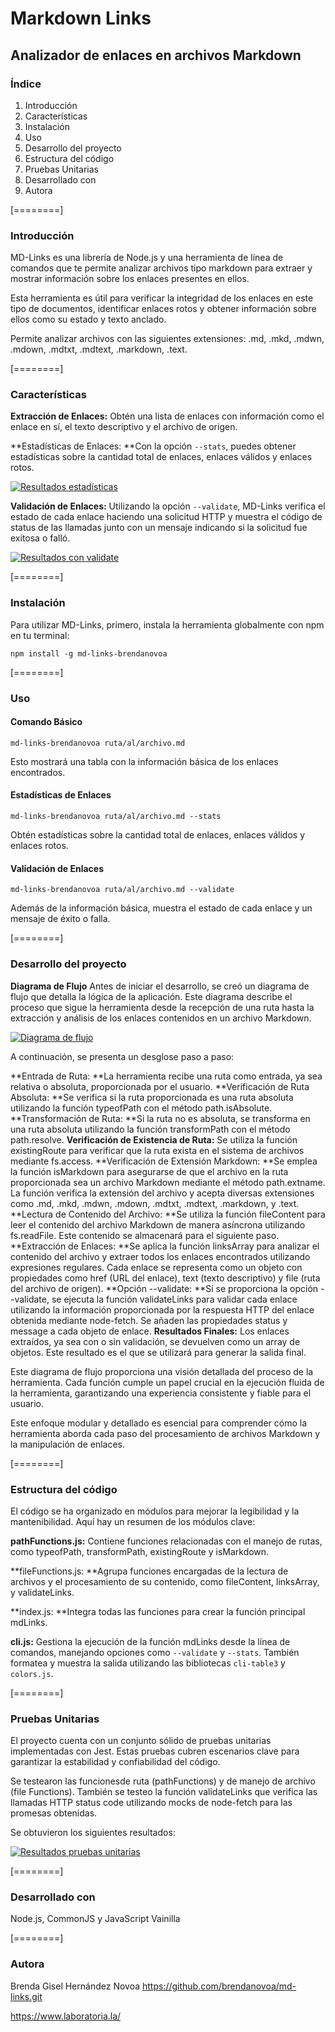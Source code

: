 # Markdown Links
## Analizador de enlaces en archivos Markdown

### Índice
1. Introducción
2. Características
3. Instalación
4. Uso
5. Desarrollo del proyecto
6. Estructura del código
7. Pruebas Unitarias
8. Desarrollado con
9. Autora

[========]

### Introducción
MD-Links es una librería de Node.js y una herramienta de línea de comandos que te permite analizar archivos tipo markdown para extraer y mostrar información sobre los enlaces presentes en ellos.

Esta herramienta es útil para verificar la integridad de los enlaces en este tipo de documentos, identificar enlaces rotos y obtener información sobre ellos como su estado y texto anclado.

Permite analizar archivos con las siguientes extensiones: .md, .mkd, .mdwn, .mdown, .mdtxt, .mdtext, .markdown, .text.

[========]

### Características
**Extracción de Enlaces:** Obtén una lista de enlaces con información como el enlace en sí, el texto descriptivo y el archivo de origen.

**Estadísticas de Enlaces: **Con la opción `--stats`, puedes obtener estadísticas sobre la cantidad total de enlaces, enlaces válidos y enlaces rotos.

[![Resultados estadísticas](https://i.ibb.co/1TSNJ57/Screenshot-2023-11-13-at-16-54-55.png "Resultados estadísticas")]([url=https://i.ibb.co/1TSNJ57/Screenshot-2023-11-13-at-16-54-55.png "Resultados estadísticas")

**Validación de Enlaces:** Utilizando la opción `--validate`, MD-Links verifica el estado de cada enlace haciendo una solicitud HTTP y muestra el código de status de las llamadas junto con un mensaje indicando si la solicitud fue exitosa o falló.

[![Resultados con validate](https://i.ibb.co/61TmbY3/Screenshot-2023-11-07-at-12-47-26.png "Resultados con validate")]([url=https://ibb.co/https://i.ibb.co/61TmbY3/Screenshot-2023-11-07-at-12-47-26.png "Resultados con validate")

[========]

### Instalación
Para utilizar MD-Links, primero, instala la herramienta globalmente con npm en tu terminal:

`npm install -g md-links-brendanovoa`

[========]

### Uso
#### Comando Básico

`md-links-brendanovoa ruta/al/archivo.md`

Esto mostrará una tabla con la información básica de los enlaces encontrados.

#### Estadísticas de Enlaces

`md-links-brendanovoa ruta/al/archivo.md --stats`

Obtén estadísticas sobre la cantidad total de enlaces, enlaces válidos y enlaces rotos.

#### Validación de Enlaces

`md-links-brendanovoa ruta/al/archivo.md --validate`

Además de la información básica, muestra el estado de cada enlace y un mensaje de éxito o falla.

[========]

### Desarrollo del proyecto

**Diagrama de Flujo**
Antes de iniciar el desarrollo, se creó un diagrama de flujo que detalla la lógica de la aplicación. Este diagrama describe el proceso que sigue la herramienta desde la recepción de una ruta hasta la extracción y análisis de los enlaces contenidos en un archivo Markdown.

[![Diagrama de flujo](https://i.ibb.co/RSLS22Q/Screenshot-2023-11-13-at-18-31-13.png "Diagrama de flujo")]([url=https://i.ibb.co/RSLS22Q/Screenshot-2023-11-13-at-18-31-13.png "Diagrama de flujo")

A continuación, se presenta un desglose paso a paso:

**Entrada de Ruta: **La herramienta recibe una ruta como entrada, ya sea relativa o absoluta, proporcionada por el usuario.
**Verificación de Ruta Absoluta: **Se verifica si la ruta proporcionada es una ruta absoluta utilizando la función typeofPath con el método path.isAbsolute.
**Transformación de Ruta: **Si la ruta no es absoluta, se transforma en una ruta absoluta utilizando la función transformPath con el método path.resolve.
**Verificación de Existencia de Ruta:** Se utiliza la función existingRoute para verificar que la ruta exista en el sistema de archivos mediante fs.access.
**Verificación de Extensión Markdown: **Se emplea la función isMarkdown para asegurarse de que el archivo en la ruta proporcionada sea un archivo Markdown mediante el método path.extname. La función verifica la extensión del archivo y acepta diversas extensiones como .md, .mkd, .mdwn, .mdown, .mdtxt, .mdtext, .markdown, y .text.
**Lectura de Contenido del Archivo: **Se utiliza la función fileContent para leer el contenido del archivo Markdown de manera asíncrona utilizando fs.readFile. Este contenido se almacenará para el siguiente paso.
**Extracción de Enlaces: **Se aplica la función linksArray para analizar el contenido del archivo y extraer todos los enlaces encontrados utilizando expresiones regulares. Cada enlace se representa como un objeto con propiedades como href (URL del enlace), text (texto descriptivo) y file (ruta del archivo de origen).
**Opción --validate: **Si se proporciona la opción --validate, se ejecuta la función validateLinks para validar cada enlace utilizando la información proporcionada por la respuesta HTTP del enlace obtenida mediante node-fetch. Se añaden las propiedades status y message a cada objeto de enlace.
**Resultados Finales:** Los enlaces extraídos, ya sea con o sin validación, se devuelven como un array de objetos. Este resultado es el que se utilizará para generar la salida final.

Este diagrama de flujo proporciona una visión detallada del proceso de la herramienta. Cada función cumple un papel crucial en la ejecución fluida de la herramienta, garantizando una experiencia consistente y fiable para el usuario.

Este enfoque modular y detallado es esencial para comprender cómo la herramienta aborda cada paso del procesamiento de archivos Markdown y la manipulación de enlaces.

[========]

### Estructura del código

El código se ha organizado en módulos para mejorar la legibilidad y la mantenibilidad. Aquí hay un resumen de los módulos clave:

**pathFunctions.js:** Contiene funciones relacionadas con el manejo de rutas, como typeofPath, transformPath, existingRoute y isMarkdown.

**fileFunctions.js: **Agrupa funciones encargadas de la lectura de archivos y el procesamiento de su contenido, como fileContent, linksArray, y validateLinks.

**index.js: **Integra todas las funciones para crear la función principal mdLinks.

**cli.js:** Gestiona la ejecución de la función mdLinks desde la línea de comandos, manejando opciones como `--validate` y `--stats`. También formatea y muestra la salida utilizando las bibliotecas `cli-table3` y `colors.js`.

[========]

### Pruebas Unitarias
El proyecto cuenta con un conjunto sólido de pruebas unitarias implementadas con Jest. Estas pruebas cubren escenarios clave para garantizar la estabilidad y confiabilidad del código.

Se testearon las funcionesde ruta (pathFunctions) y de manejo de archivo (file Functions). También se testeo la función validateLinks que verifica las llamadas HTTP status code utilizando mocks de node-fetch para las promesas obtenidas.

Se obtuvieron los siguientes resultados:

[![Resultados pruebas unitarias](https://i.ibb.co/kHXcmJF/Screenshot-2023-11-13-at-18-32-20.png "Resultados pruebas unitarias")]([url=https://i.ibb.co/kHXcmJF/Screenshot-2023-11-13-at-18-32-20.png "Resultados pruebas unitarias")

[========]

### Desarrollado con
Node.js, CommonJS y JavaScript Vainilla

[========]

### Autora
Brenda Gisel Hernández Novoa
https://github.com/brendanovoa/md-links.git

https://www.laboratoria.la/

